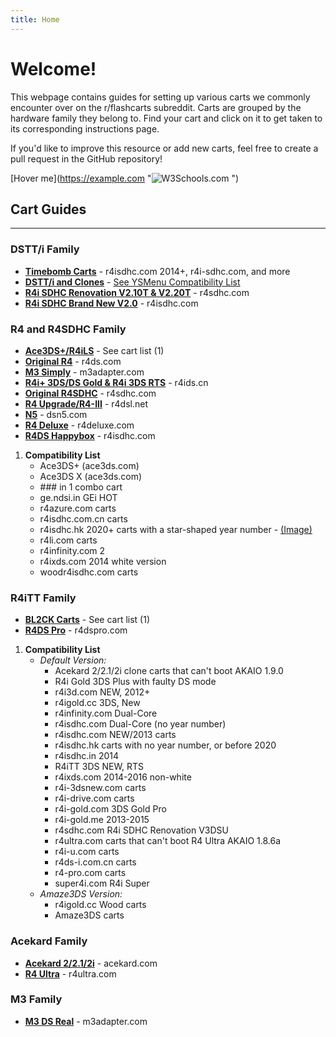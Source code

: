 ```yaml
---
title: Home 
---
```


# Welcome!

This webpage contains guides for setting up various carts we commonly encounter over on the r/flashcarts subreddit. Carts are grouped by the hardware family they belong to. Find your cart and click on it to get taken to its corresponding instructions page.

If you'd like to improve this resource or add new carts, feel free to create a pull request in the GitHub repository!

[Hover me](https://example.com "<img src="https://www.w3schools.com/images/w3schools_green.jpg" alt="W3Schools.com"> ")

## Cart Guides

---

### DSTT/i Family

- [**Timebomb Carts**](cart-guides/r4i-sdhc.md) - r4isdhc.com 2014+, r4i-sdhc.com, and more
- [**DSTT/i and Clones**](cart-guides/dstti.md) - [See YSMenu Compatibility List](https://www.flashcarts.net/ysmenu-compat-ext)
- [**R4i SDHC Renovation V2.10T & V2.20T**](cart-guides/v2_10T.md) - r4sdhc.com
- [**R4i SDHC Brand New V2.0**](cart-guides/v2_0.md) - r4isdhc.com

### R4 and R4SDHC Family

<div class="annotate" markdown>

- [**Ace3DS+/R4iLS**](cart-guides/ace3ds_r4ils.md) - See cart list (1)
- [**Original R4**](cart-guides/r4ds.md) - r4ds.com
- [**M3 Simply**](cart-guides/r4ds.md) - m3adapter.com
- [**R4i+ 3DS/DS Gold & R4i 3DS RTS**](cart-guides/r4ids_cn.md) - r4ids.cn
- [**Original R4SDHC**](cart-guides/r4sdhc.md) - r4sdhc.com
- [**R4 Upgrade/R4-III**](cart-guides/r4upgrade.md) - r4dsl.net
- [**N5**](cart-guides/n5.md) - dsn5.com
- [**R4 Deluxe**](cart-guides/r4deluxe.md) - r4deluxe.com
- [**R4DS Happybox**](cart-guides/happybox.md) - r4isdhc.com

</div>

1.  **Compatibility List**
    - Ace3DS+ (ace3ds.com)
    - Ace3DS X (ace3ds.com)
    - \### in 1 combo cart
    - ge.ndsi.in GEi HOT
    - r4azure.com carts
    - r4isdhc.com.cn carts
    - r4isdhc.hk 2020+ carts with a star-shaped year number - [(Image)](https://preview.redd.it/8fzy9qyb8w5c1.jpg?auto=webp&s=b2cb57b5df8b125c97e623acf6297799d99c0a97)
    - r4li.com carts
    - r4infinity.com 2
    - r4ixds.com 2014 white version
    - woodr4isdhc.com carts

### R4iTT Family

<div class="annotate" markdown>

- [**BL2CK Carts**](cart-guides/bl2ck.md) - See cart list (1)
- [**R4DS Pro**](cart-guides/r4dspro.md) - r4dspro.com

</div>

1.  **Compatibility List**
    - *Default Version:*
        - Acekard 2/2.1/2i clone carts that can't boot AKAIO 1.9.0
        - R4i Gold 3DS Plus with faulty DS mode
        - r4i3d.com NEW, 2012+
        - r4igold.cc 3DS, New
        - r4infinity.com Dual-Core
        - r4isdhc.com Dual-Core (no year number)
        - r4isdhc.com NEW/2013 carts
        - r4isdhc.hk carts with no year number, or before 2020
        - r4isdhc.in 2014
        - R4iTT 3DS NEW, RTS
        - r4ixds.com 2014-2016 non-white
        - r4i-3dsnew.com carts
        - r4i-drive.com carts
        - r4i-gold.com 3DS Gold Pro
        - r4i-gold.me 2013-2015
        - r4sdhc.com R4i SDHC Renovation V3DSU
        - r4ultra.com carts that can't boot R4 Ultra AKAIO 1.8.6a
        - r4i-u.com carts
        - r4ds-i.com.cn carts
        - r4-pro.com carts
        - super4i.com R4i Super
    - *Amaze3DS Version:*
        - r4igold.cc Wood carts
        - Amaze3DS carts

### Acekard Family

- [**Acekard 2/2.1/2i**](cart-guides/acekard.md) - acekard.com
- [**R4 Ultra**](cart-guides/r4ultra.md) - r4ultra.com

### M3 Family

- [**M3 DS Real**](cart-guides/m3dsreal.md) - m3adapter.com